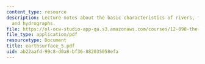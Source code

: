 ```yaml
---
content_type: resource
description: Lecture notes about the basic characteristics of rivers, fluvial hydrology,
  and hydrographs.
file: https://ol-ocw-studio-app-qa.s3.amazonaws.com/courses/12-090-the-environment-of-the-earths-surface-spring-2007/ab22aafd99c8d0a8bf36882035058efa_earthsurface_5.pdf
file_type: application/pdf
resourcetype: Document
title: earthsurface_5.pdf
uid: ab22aafd-99c8-d0a8-bf36-882035058efa
---
```

